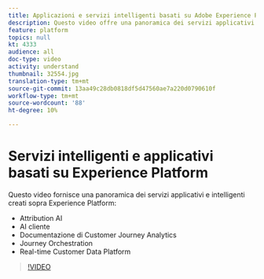 ```yaml
---
title: Applicazioni e servizi intelligenti basati su Adobe Experience Platform
description: Questo video offre una panoramica dei servizi applicativi e intelligenti creati con Adobe Experience Platform, che completano il  Experience Cloud Applications&mdash;Real-time Customer Data Platform, Journey Orchestration, Customer Journey Analytics, Attribution AI  e AI cliente.
feature: platform
topics: null
kt: 4333
audience: all
doc-type: video
activity: understand
thumbnail: 32554.jpg
translation-type: tm+mt
source-git-commit: 13aa49c28db0818df5d47560ae7a220d0790610f
workflow-type: tm+mt
source-wordcount: '88'
ht-degree: 10%

---
```



# Servizi intelligenti e applicativi basati su  Experience Platform

Questo video fornisce una panoramica dei servizi applicativi e intelligenti creati sopra  Experience Platform:

* Attribution AI 
* AI cliente
* Documentazione di Customer Journey Analytics
* Journey Orchestration
* Real-time Customer Data Platform

>[!VIDEO](https://video.tv.adobe.com/v/32554?quality=12&learn=on)